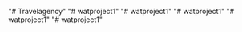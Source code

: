"# Travelagency" 
"# watproject1" 
"# watproject1" 
"# watproject1" 
"# watproject1" 
"# watproject1" 
